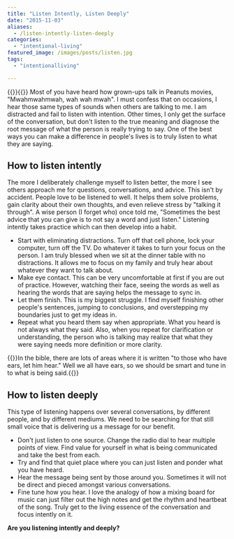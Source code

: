 ```yaml
---
title: "Listen Intently, Listen Deeply"
date: "2015-11-03"
aliases:
  - /listen-intently-listen-deeply
categories: 
  - "intentional-living"
featured_image: /images/posts/listen.jpg
tags: 
  - "intentionalliving"

---
```

{{<featuredimage>}}{{</featuredimage>}}
Most of you have heard how grown-ups talk in Peanuts movies, "Mwahmwahmwah, wah wah mwah". I must confess that on occasions, I hear those same types of sounds when others are talking to me. I am distracted and fail to listen with intention. Other times, I only get the surface of the conversation, but don't listen to the true meaning and diagnose the root message of what the person is really trying to say. One of the best ways you can make a difference in people's lives is to truly listen to what they are saying.

## How to listen intently

The more I deliberately challenge myself to listen better, the more I see others approach me for questions, conversations, and advice. This isn't by accident. People love to be listened to well. It helps them solve problems, gain clarity about their own thoughts, and even relieve stress by "talking it through". A wise person (I forget who) once told me, "Sometimes the best advice that you can give is to not say a word and just listen." Listening intently takes practice which can then develop into a habit.

- Start with eliminating distractions. Turn off that cell phone, lock your computer, turn off the TV. Do whatever it takes to turn your focus on the person. I am truly blessed when we sit at the dinner table with no distractions. It allows me to focus on my family and truly hear about whatever they want to talk about.
- Make eye contact. This can be very uncomfortable at first if you are out of practice. However, watching their face, seeing the words as well as hearing the words that are saying helps the message to sync in.
- Let them finish. This is my biggest struggle. I find myself finishing other people's sentences, jumping to conclusions, and overstepping my boundaries just to get my ideas in.
- Repeat what you heard them say when appropriate. What you heard is not always what they said. Also, when you repeat for clarification or understanding, the person who is talking may realize that what they were saying needs more definition or more clarity.

{{<callout>}}In the bible, there are lots of areas where it is written "to those who have ears, let him hear." Well we all have ears, so we should be smart and tune in to what is being said.{{</callout>}}

## How to listen deeply

This type of listening happens over several conversations, by different people, and by different mediums. We need to be searching for that still small voice that is delivering us a message for our benefit.

- Don't just listen to one source. Change the radio dial to hear multiple points of view. Find value for yourself in what is being communicated and take the best from each.
- Try and find that quiet place where you can just listen and ponder what you have heard.
- Hear the message being sent by those around you. Sometimes it will not be direct and pieced amongst various conversations.
- Fine tune how you hear. I love the analogy of how a mixing board for music can just filter out the high notes and get the rhythm and heartbeat of the song. Truly get to the living essence of the conversation and focus intently on it.

**Are you listening intently and deeply?**
